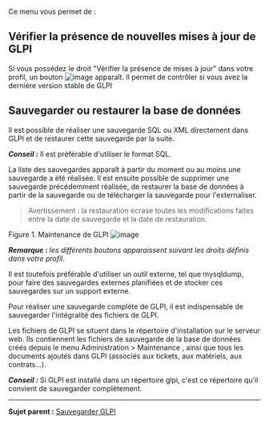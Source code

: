 Ce menu vous permet de :

Vérifier la présence de nouvelles mises à jour de GLPI
------------------------------------------------------

Si vous possédez le droit "Vérifier la présence de mises à jour" dans votre profil, un bouton ![image](docs/image/checkVersion.png) apparaît.
Il permet de contrôler si vous avez la dernière version stable de GLPI


Sauvegarder ou restaurer la base de données
-------------------------------------------

Il est possible de réaliser une sauvegarde SQL ou XML directement dans GLPI et de restaurer cette sauvegarde par la suite.

***Conseil :*** Il est préférable d'utiliser le format SQL.

La liste des sauvegardes apparaît à partir du moment ou au moins une sauvegarde a été réalisée. Il est ensuite possible de supprimer une sauvegarde précédemment réalisée, de restaurer la base de données à partir de la sauvegarde ou de télécharger la sauvegarde pour l'externaliser.

>Avertissement : la restauration écrase toutes les modifications faites entre la date de sauvegarde et la date de restauration.

Figure 1. Maintenance de GLPI
![image](docs/image/maintenance.png)

***Remarque :** les différents boutons apparaissent suivant les droits définis dans votre profil*.


Il est toutefois préférable d'utiliser un outil externe, tel que mysqldump, pour faire des sauvegardes externes planifiées et de stocker ces sauvegardes sur un support externe.

Pour réaliser une sauvegarde complète de GLPI, il est indispensable de sauvegarder l'intégralité des fichiers de GLPI.

Les fichiers de GLPI se situent dans le répertoire d'installation sur le serveur web. Ils contiennent les fichiers de sauvegarde de la base de données créés depuis le menu Administration > Maintenance , ainsi que tous les documents ajoutés dans GLPI (associés aux tickets, aux matériels, aux contrats...).

***Conseil :*** Si GLPI est installé dans un répertoire glpi, c'est ce répertoire qu'il convient de sauvegarder complètement.

------------
**Sujet parent :** [Sauvegarder
GLPI](../glpi/admin_backup.html "Réaliser une sauvegarde complète de GLPI.")
